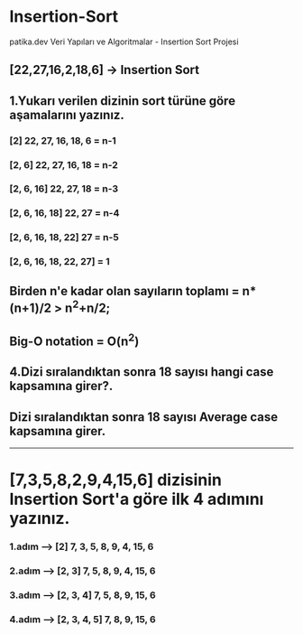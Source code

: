 # Insertion-Sort
patika.dev Veri Yapıları ve Algoritmalar - Insertion Sort Projesi

## [22,27,16,2,18,6] -> Insertion Sort
## 1.Yukarı verilen dizinin sort türüne göre aşamalarını yazınız.

### [2] 22, 27, 16, 18, 6 = n-1
### [2, 6] 22, 27, 16, 18 = n-2
### [2, 6, 16] 22, 27, 18 = n-3
### [2, 6, 16, 18] 22, 27 = n-4
### [2, 6, 16, 18, 22] 27 = n-5
### [2, 6, 16, 18, 22, 27] = 1

## Birden n'e kadar olan sayıların toplamı = n*(n+1)/2 > n<sup>2</sup>+n/2;
## Big-O notation = O(n<sup>2</sup>)

## 4.Dizi sıralandıktan sonra 18 sayısı hangi case kapsamına girer?.
##  Dizi sıralandıktan sonra 18 sayısı  **Average case** kapsamına girer.

------------------------------------------------------------------------

# [7,3,5,8,2,9,4,15,6] dizisinin Insertion Sort'a göre ilk 4 adımını yazınız.

### 1.adım --> [2] 7, 3, 5, 8, 9, 4, 15, 6
### 2.adım --> [2, 3] 7, 5, 8, 9, 4, 15, 6
### 3.adım --> [2, 3, 4] 7, 5, 8, 9, 15, 6
### 4.adım --> [2, 3, 4, 5] 7, 8, 9, 15, 6
